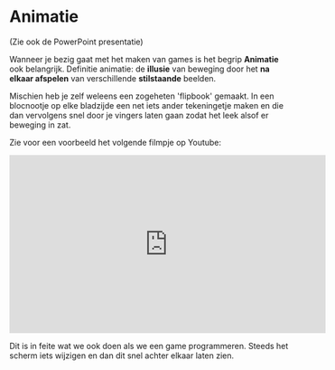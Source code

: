 # Animatie

(Zie ook de PowerPoint presentatie)

Wanneer je bezig gaat met het maken van games is het begrip **Animatie** ook belangrijk.
Definitie animatie: de **illusie** van beweging door het **na elkaar afspelen** van verschillende **stilstaande** beelden.

Mischien heb je zelf weleens een zogeheten 'flipbook' gemaakt. In een blocnootje op elke bladzijde een net iets ander tekeningetje maken en die dan vervolgens snel door je vingers laten gaan zodat het leek alsof er beweging in zat.

Zie voor een voorbeeld het volgende filmpje op Youtube:

<iframe width="560" height="315" src="https://www.youtube.com/clip/UgkxbRU0nRxxQ91wEu8zQrtPYqCCNHbznKya" title="YouTube video player" frameborder="0" allow="accelerometer; autoplay; clipboard-write; encrypted-media; gyroscope; picture-in-picture; web-share" allowfullscreen></iframe>

Dit is in feite wat we ook doen als we een game programmeren. Steeds het scherm iets wijzigen en dan dit snel achter elkaar laten zien.